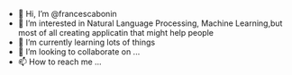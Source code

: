 - 👋 Hi, I’m @francescabonin
- 👀 I’m interested in Natural Language Processing, Machine Learning,but most of all creating applicatin that might help people
- 🌱 I’m currently learning lots of things
- 💞️ I’m looking to collaborate on ...
- 📫 How to reach me ...

<!---
francescabonin/francescabonin is a ✨ special ✨ repository because its `README.md` (this file) appears on your GitHub profile.
You can click the Preview link to take a look at your changes.
--->
